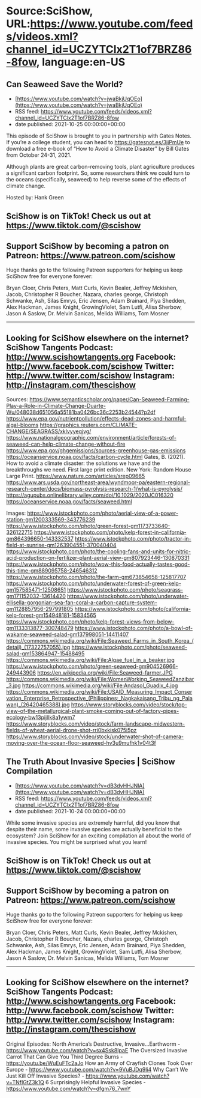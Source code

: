 # Source:SciShow, URL:https://www.youtube.com/feeds/videos.xml?channel_id=UCZYTClx2T1of7BRZ86-8fow, language:en-US

## Can Seaweed Save the World?
 - [https://www.youtube.com/watch?v=jwaBkjUqOEo](https://www.youtube.com/watch?v=jwaBkjUqOEo)
 - RSS feed: https://www.youtube.com/feeds/videos.xml?channel_id=UCZYTClx2T1of7BRZ86-8fow
 - date published: 2021-10-25 00:00:00+00:00

This episode of SciShow is brought to you in partnership with Gates Notes. If you’re a college student, you can head to https://gatesnot.es/3jjPmUe to download a free e-book of “How to Avoid a Climate Disaster” by Bill Gates from October 24-31, 2021.

Although plants are great carbon-removing tools, plant agriculture produces a significant carbon footprint. So, some researchers think we could turn to the oceans (specifically, seaweed) to help reverse some of the effects of climate change. 

Hosted by: Hank Green

SciShow is on TikTok!  Check us out at https://www.tiktok.com/@scishow 
----------
Support SciShow by becoming a patron on Patreon: https://www.patreon.com/scishow
----------
Huge thanks go to the following Patreon supporters for helping us keep SciShow free for everyone forever:

Bryan Cloer, Chris Peters, Matt Curls, Kevin Bealer, Jeffrey Mckishen, Jacob, Christopher R Boucher, Nazara, charles george, Christoph Schwanke, Ash, Silas Emrys, Eric Jensen, Adam Brainard, Piya Shedden, Alex Hackman, James Knight, GrowingViolet, Sam Lutfi, Alisa Sherbow, Jason A Saslow, Dr. Melvin Sanicas, Melida Williams, Tom Mosner

----------
Looking for SciShow elsewhere on the internet?
SciShow Tangents Podcast: http://www.scishowtangents.org
Facebook: http://www.facebook.com/scishow
Twitter: http://www.twitter.com/scishow
Instagram: http://instagram.com/thescishow
----------
Sources:
https://www.semanticscholar.org/paper/Can-Seaweed-Farming-Play-a-Role-in-Climate-Change-Duarte-Wu/048038d651056a55181ba0426bc36c2253b24544?p2df 
https://www.epa.gov/nutrientpollution/effects-dead-zones-and-harmful-algal-blooms 
https://graphics.reuters.com/CLIMATE-CHANGE/SEAGRASS/xklvyyeqjvg/ 
https://www.nationalgeographic.com/environment/article/forests-of-seaweed-can-help-climate-change-without-fire 
https://www.epa.gov/ghgemissions/sources-greenhouse-gas-emissions 
https://oceanservice.noaa.gov/facts/carbon-cycle.html 
Gates, B. (2021). How to avoid a climate disaster: the solutions we have and the breakthroughs we need. First large print edition. New York: Random House Large Print.
https://www.nature.com/articles/srep09665 
https://www.ars.usda.gov/northeast-area/wyndmoor-pa/eastern-regional-research-center/docs/biomass-pyrolysis-research-1/what-is-pyrolysis/ 
https://agupubs.onlinelibrary.wiley.com/doi/10.1029/2020JC016320 
https://oceanservice.noaa.gov/facts/seaweed.html 

Images:
https://www.istockphoto.com/photo/aerial-view-of-a-power-station-gm1200333569-343776239
https://www.istockphoto.com/photo/green-forest-gm1173733640-326122715
https://www.istockphoto.com/photo/kelp-forest-in-california-gm864396650-143332537
https://www.istockphoto.com/photo/tractor-in-field-at-sunrise-gm1263904551-370040404
https://www.istockphoto.com/photo/the-cooling-fans-and-units-for-nitric-acid-production-on-fertilizer-plant-aerial-view-gm807923446-130870331
https://www.istockphoto.com/photo/wow-this-food-actually-tastes-good-this-time-gm889095758-246546312
https://www.istockphoto.com/photo/the-farm-gm673854658-125817707
https://www.istockphoto.com/photo/underwater-forest-of-green-kelp-gm157585471-12508651
https://www.istockphoto.com/photo/seagrass-gm171152032-13614420
https://www.istockphoto.com/photo/underwater-ellisella-gorgonian-sea-fan-coral-a-carbon-capture-system-gm1128857956-297991805
https://www.istockphoto.com/photo/california-kelp-forest-gm154948181-15834565
https://www.istockphoto.com/photo/kelp-forest-views-from-below-gm1133313877-300748479
https://www.istockphoto.com/photo/a-bowl-of-wakame-seaweed-salad-gm137998051-14411407
https://commons.wikimedia.org/wiki/File:Seaweed_Farms_in_South_Korea_(detail)_(17322757055).jpg
https://www.istockphoto.com/photo/seaweed-salad-gm153864947-15488495
https://commons.wikimedia.org/wiki/File:Algae_fuel_in_a_beaker.jpg
https://www.istockphoto.com/photo/green-seaweed-gm904526966-249443906
https://en.wikipedia.org/wiki/File:Seaweed-farmer.JPG
https://commons.wikimedia.org/wiki/File:WomenWorking_SeaweedZanzibar_3.jpg
https://commons.wikimedia.org/wiki/File:Andasol_Guadix_4.jpg
https://commons.wikimedia.org/wiki/File:USAID_Measuring_Impact_Conservation_Enterprise_Retrospective_(Philippines;_Nagkakaisang_Tribu_ng_Palawan)_(26420465388).jpg
https://www.storyblocks.com/video/stock/top-view-of-the-metallurgical-plant-smoke-coming-out-of-factory-pipes-ecology-bw13pijllk8a1ywm7
https://www.storyblocks.com/video/stock/farm-landscape-midwestern-fields-of-wheat-aerial-drone-shot-rri0bxkisk075i5pz
https://www.storyblocks.com/video/stock/underwater-shot-of-camera-moving-over-the-ocean-floor-seaweed-hv3u9mufhk1v04t3f

## The Truth About Invasive Species | SciShow Compilation
 - [https://www.youtube.com/watch?v=dB3dvHHJNlA](https://www.youtube.com/watch?v=dB3dvHHJNlA)
 - RSS feed: https://www.youtube.com/feeds/videos.xml?channel_id=UCZYTClx2T1of7BRZ86-8fow
 - date published: 2021-10-24 00:00:00+00:00

While some invasive species are extremely harmful, did you know that despite their name, some invasive species are actually beneficial to the ecosystem? Join SciShow for an exciting compilation all about the world of invasive species.  You might be surprised what you learn!

SciShow is on TikTok!  Check us out at https://www.tiktok.com/@scishow 
----------
Support SciShow by becoming a patron on Patreon: https://www.patreon.com/scishow
----------
Huge thanks go to the following Patreon supporters for helping us keep SciShow free for everyone forever:

Bryan Cloer, Chris Peters, Matt Curls, Kevin Bealer, Jeffrey Mckishen, Jacob, Christopher R Boucher, Nazara, charles george, Christoph Schwanke, Ash, Silas Emrys, Eric Jensen, Adam Brainard, Piya Shedden, Alex Hackman, James Knight, GrowingViolet, Sam Lutfi, Alisa Sherbow, Jason A Saslow, Dr. Melvin Sanicas, Melida Williams, Tom Mosner

----------
Looking for SciShow elsewhere on the internet?
SciShow Tangents Podcast: http://www.scishowtangents.org
Facebook: http://www.facebook.com/scishow
Twitter: http://www.twitter.com/scishow
Instagram: http://instagram.com/thescishow
----------
Original Episodes:
North America’s Destructive, Invasive...Earthworm - https://www.youtube.com/watch?v=sx4Ssk8IpaE
The Oversized Invasive Carrot That Can Give You Third Degree Burns - https://youtu.be/WuEuFTc2aJo
How an Army of Crayfish Clones Took Over Europe - https://www.youtube.com/watch?v=9VuBJDq9li4
Why Can’t We Just Kill Off Invasive Species? - https://www.youtube.com/watch?v=TNfIGtZ3k1Q
6 Surprisingly Helpful Invasive Species - https://www.youtube.com/watch?v=dfgm76_7wnY

